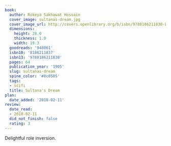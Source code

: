 ```yaml
---
book:
  author: Rokeya Sakhawat Hossain
  cover_image: sultanas-dream.jpg
  cover_image_url: http://covers.openlibrary.org/b/isbn/9788186211830-L.jpg
  dimensions:
    height: 28.0
    thickness: 1.0
    width: 19.3
  goodreads: '948061'
  isbn10: '8186211837'
  isbn13: '9788186211830'
  pages: 64
  publication_year: '1905'
  slug: sultanas-dream
  spine_color: '#8c0505'
  tags:
  - scifi
  title: Sultana's Dream
plan:
  date_added: '2018-02-11'
review:
  date_read:
  - 2018-02-11
  did_not_finish: false
  rating: 3
---
```


Delightful role inversion.
